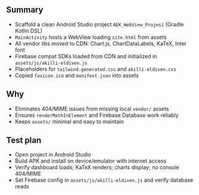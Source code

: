 ## Summary
- Scaffold a clean Android Studio project `AEK_WebView_Projesi` (Gradle Kotlin DSL)
- `MainActivity` hosts a WebView loading `site.html` from assets
- All vendor libs moved to CDN: Chart.js, ChartDataLabels, KaTeX, Inter font
- Firebase compat SDKs loaded from CDN and initialized in `assets/js/akilli-eldiven.js`
- Placeholders for `tailwind.generated.css` and `akilli-eldiven.css`
- Copied `favicon.ico` and `manifest.json` into assets

## Why
- Eliminates 404/MIME issues from missing local `vendor/` assets
- Ensures `renderMathInElement` and Firebase Database work reliably
- Keeps `assets/` minimal and easy to maintain

## Test plan
- Open project in Android Studio
- Build APK and install on device/emulator with internet access
- Verify dashboard loads; KaTeX renders; charts display; no console 404/MIME
- Set Firebase config in `assets/js/akilli-eldiven.js` and verify database reads
